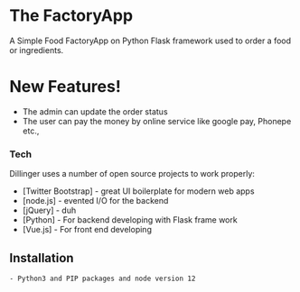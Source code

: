 # The FactoryApp

A Simple Food FactoryApp on Python Flask framework used to order a food or ingredients.

# New Features!

  - The admin can update the order status
  - The user can pay the money by online service like google pay, Phonepe etc.,
  
### Tech

Dillinger uses a number of open source projects to work properly:

* [Twitter Bootstrap] - great UI boilerplate for modern web apps
* [node.js] - evented I/O for the backend
* [jQuery] - duh
* [Python] - For backend developing with Flask frame work
* [Vue.js] - For front end developing

## Installation
	- Python3 and PIP packages and node version 12
